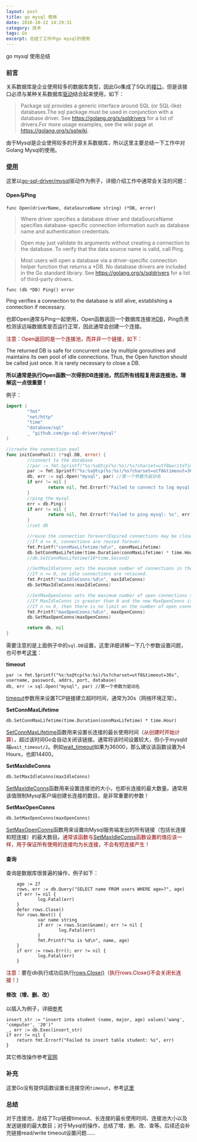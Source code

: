 ```yaml
---
layout: post
title: go mysql 使用
date: 2016-10-22 14:29:31
category: 技术
tags: Go
excerpt: 总结了工作中go mysql的使用
---
```


go mysql 使用总结

### 前言

关系数据库是企业使用较多的数据库类型，因此Go集成了SQL的[接口](https://golang.org/pkg/database/sql/)，但是该接口必须与某种关系数据库[驱动](https://golang.org/s/sqldrivers)结合起来使用，如下：

>Package sql provides a generic interface around SQL (or SQL-like) databases.The sql package must be used in conjunction with a database driver. See https://golang.org/s/sqldrivers for a list of drivers.For more usage examples, see the wiki page at https://golang.org/s/sqlwiki.

由于Mysql是企业使用较多的开源关系数据库，所以这里主要总结一下工作中对Golang Mysql的使用。

### [使用](https://golang.org/s/sqlwiki)

这里以[go-sql-driver/mysql](https://github.com/go-sql-driver/mysql/)驱动作为例子，详细介绍工作中通常会关注的问题：

#### **Open与Ping**

```
func Open(driverName, dataSourceName string) (*DB, error)
```

> Where driver specifies a database driver and dataSourceName specifies database-specific connection information such as database name and authentication credentials.

> Open may just validate its arguments without creating a connection to the database. To verify that the data source name is valid, call Ping.

> Most users will open a database via a driver-specific connection helper function that returns a *DB. No database drivers are included in the Go standard library. See https://golang.org/s/sqldrivers for a list of third-party drivers. 

```
func (db *DB) Ping() error
```

>
Ping verifies a connection to the database is still alive, establishing a connection if necessary.

也即Open通常与Ping一起使用，Open函数返回一个数据库连接池[DB](https://golang.org/pkg/database/sql/#DB)，Ping负责检测该远端数据库是否运行正常，因此通常会创建一个连接。

<font color="#8B0000">注意：Open返回的是一个连接池，而并非一个链接，如下：</font>
>
The returned DB is safe for concurrent use by multiple goroutines and maintains its own pool of idle connections. Thus, the Open function should be called just once. It is rarely necessary to close a DB.

**所以通常是执行Open函数一次得到DB连接池，然后所有线程复用该连接池，理解这一点很重要！**

例子：

```go
import (
        "fmt"
        "net/http"
        "time"
        "database/sql"
        _ "github.com/go-sql-driver/mysql"
)

//create the connection pool
func initConnPool() (*sql.DB, error) {
        //connect to the database
        //par := fmt.Sprintf("%s:%s@tcp(%s:%s)/%s?charset=utf8&writeTimeout=1s&timeout=10s", username, password, addrs, port, database)
        par := fmt.Sprintf("%s:%s@tcp(%s:%s)/%s?charset=utf8&timeout=30s", username, password, addrs, port, database)
        db, err := sql.Open("mysql", par) //第一个参数为驱动名
        if err != nil {
                return nil, fmt.Errorf("Failed to connect to log mysql: %s", err)
        }
        //ping the mysql
        err = db.Ping()
        if err != nil {
                return nil, fmt.Errorf("Failed to ping mysql: %s", err)
        }
        //set db

        //reuse the connection forever(Expired connections may be closed lazily before reuse)
        //If d <= 0, connections are reused forever.
        fmt.Printf("connMaxLifetime:%d\n", connMaxLifetime)
        db.SetConnMaxLifetime(time.Duration(connMaxLifetime) * time.Hour)
        //db.SetConnMaxLifetime(10*time.Second)

        //SetMaxIdleConns sets the maximum number of connections in the idle connection pool.
        //If n <= 0, no idle connections are retained.
        fmt.Printf("maxIdleConns:%d\n", maxIdleConns)
        db.SetMaxIdleConns(maxIdleConns)

        //SetMaxOpenConns sets the maximum number of open connections to the database.
        //If MaxIdleConns is greater than 0 and the new MaxOpenConns is less than MaxIdleConns, then MaxIdleConns will be reduced to match the new MaxOpenConns limit
        //If n <= 0, then there is no limit on the number of open connections. The default is 0 (unlimited).
        fmt.Printf("maxOpenConns:%d\n", maxOpenConns)
        db.SetMaxOpenConns(maxOpenConns)

        return db, nil
}
```

需要注意的是上面例子中的`sql.DB`设置，这里详细讲解一下几个参数设置问题，也可参考[这里](http://go-database-sql.org/connection-pool.html)：

**timeout**

```
par := fmt.Sprintf("%s:%s@tcp(%s:%s)/%s?charset=utf8&timeout=30s", username, password, addrs, port, database)
db, err := sql.Open("mysql", par) //第一个参数为驱动名
```

[timeout](https://github.com/go-sql-driver/mysql#timeout)参数用来设置TCP链接建立超时时间，通常为30s（网络环境正常）。

**SetConnMaxLifetime**

```
db.SetConnMaxLifetime(time.Duration(connMaxLifetime) * time.Hour)
```

[SetConnMaxLifetime](https://golang.org/src/database/sql/sql.go?s=16956:17005#L608)函数用来设置长连接的最长使用时间（<font color="#8B0000">从创建时开始计算</font>），超过该时间Go会自动关闭该链接。通常将该时间设置较大，但小于mysqld端`wait_timeout/2`。例如[wait_timeout](http://dev.mysql.com/doc/refman/5.6/en/server-system-variables.html#sysvar_wait_timeout)如果为36000，那么建议该函数设置为4 Hours，也即14400。

**SetMaxIdleConns**

```
db.SetMaxIdleConns(maxIdleConns)
```

[SetMaxIdleConns](https://golang.org/src/database/sql/sql.go?s=15640:15676#L557)函数用来设置连接池的大小，也即长连接的最大数量。通常用该值限制Mysql客户端创建长连接的数目，是非常重要的参数！

**SetMaxOpenConns**

```
db.SetMaxOpenConns(maxOpenConns)
```

[SetMaxOpenConns](https://golang.org/src/database/sql/sql.go?s=16528:16564#L590)函数用来设置向Mysql服务端发出的所有链接（包括长连接和短连接）的最大数目。<font color="#8B0000">通常该函数与</font>[SetMaxIdleConns](https://golang.org/src/database/sql/sql.go?s=15640:15676#L557)<font color="#8B0000">函数设置的值应该一样，用于保证所有使用的连接均为长连接，不会有短连接产生！</font>



#### **查询**
查询是数据库很普遍的操作，例子如下：

```
    age := 27
    rows, err := db.Query("SELECT name FROM users WHERE age=?", age)
    if err != nil {
            log.Fatal(err)
    }
    defer rows.Close()
    for rows.Next() {
            var name string
            if err := rows.Scan(&name); err != nil {
                    log.Fatal(err)
            }
            fmt.Printf("%s is %d\n", name, age)
    }
    if err := rows.Err(); err != nil {
            log.Fatal(err)
    }
```

<font color="#8B0000">注意：</font>要在db执行成功后执行[rows.Close()](https://golang.org/pkg/database/sql/#Rows)（<font color="#8B0000">执行rows.Close()不会关闭长连接！</font>）



#### **修改（增、删、改）**
以插入为例子，详细[参考](https://golang.org/pkg/database/sql/#DB.Exec)

```
insert_str := "insert into student (name, major, age) values('wang', 'computer', '20')"
_, err := db.Exec(insert_str)
if err != nil {
    return fmt.Errorf("Failed to insert table student: %s", err)
}
```

其它修改操作参考[官网](https://golang.org/pkg/database/sql/#pkg-index)

### 补充
这里Go没有提供函数设置长连接空闲`timeout`，参考[这里](https://github.com/go-sql-driver/mysql/issues/488#event-829185787)

### 总结
对于连接池，总结了Tcp链接timeout、长连接的最长使用时间、连接池大小以及发送链接的最大数目；对于Mysql的操作，总结了增、删、改、查等。后续还会补充链接read/write timeout设置问题……





